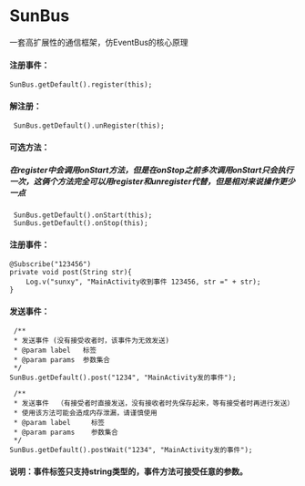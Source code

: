 # SunBus
一套高扩展性的通信框架，仿EventBus的核心原理


#### 注册事件：

    SunBus.getDefault().register(this);

#### 解注册：

     SunBus.getDefault().unRegister(this);

#### 可选方法：
##### 在register中会调用onStart方法，但是在onStop之前多次调用onStart只会执行一次，这俩个方法完全可以用register和unregister代替，但是相对来说操作更少一点

     SunBus.getDefault().onStart(this);
     SunBus.getDefault().onStop(this);

#### 注册事件：

    @Subscribe("123456")
    private void post(String str){
        Log.v("sunxy", "MainActivity收到事件 123456, str =" + str);
    }

#### 发送事件：

     /**
     * 发送事件 (没有接受收者时，该事件为无效发送)
     * @param label   标签
     * @param params  参数集合
     */
    SunBus.getDefault().post("1234", "MainActivity发的事件");

     /**
     * 发送事件  （有接受者时直接发送，没有接收者时先保存起来，等有接受者时再进行发送）
     * 使用该方法可能会造成内存泄漏，请谨慎使用
     * @param label     标签
     * @param params    参数集合
     */
    SunBus.getDefault().postWait("1234", "MainActivity发的事件");


#### 说明：事件标签只支持string类型的，事件方法可接受任意的参数。

